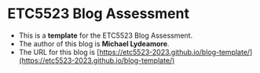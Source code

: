     
# ETC5523 Blog Assessment

* This is a **template** for the ETC5523 Blog Assessment. 
* The author of this blog is **Michael Lydeamore**.
* The URL for this blog is [https://etc5523-2023.github.io/blog-template/](https://etc5523-2023.github.io/blog-template/)
